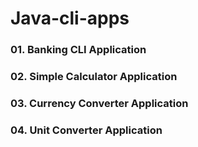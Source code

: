 # Java-cli-apps
### 01. Banking CLI Application
### 02. Simple Calculator Application
### 03. Currency Converter Application
### 04. Unit Converter Application
